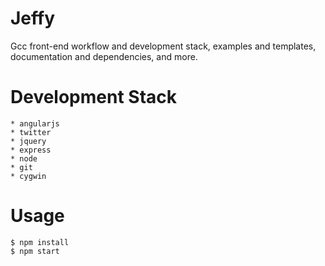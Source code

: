 Jeffy
======

Gcc front-end workflow and development stack, examples and templates, documentation and dependencies, and more.

Development Stack
======

	* angularjs
	* twitter
	* jquery
	* express
	* node
	* git
	* cygwin

Usage
======

    $ npm install
    $ npm start
